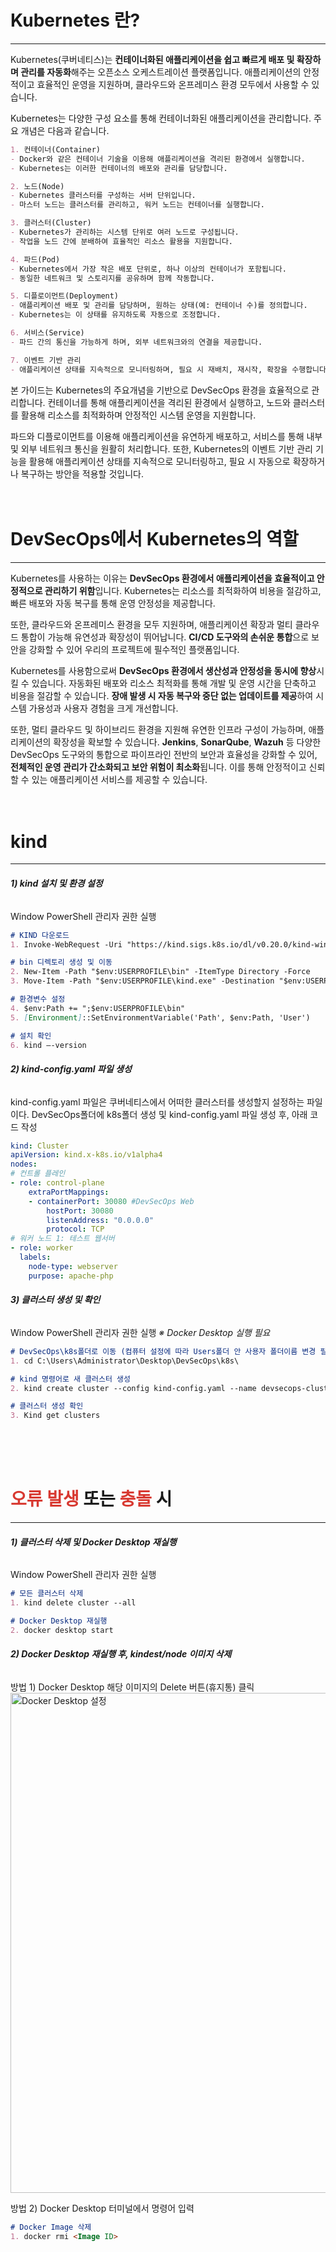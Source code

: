 # Kubernetes 란?
---

Kubernetes(쿠버네티스)는 **컨테이너화된 애플리케이션을 쉽고 빠르게 배포 및 확장하며 관리를 자동화**해주는 오픈소스 오케스트레이션 플랫폼입니다. 애플리케이션의 안정적이고 효율적인 운영을 지원하며, 클라우드와 온프레미스 환경 모두에서 사용할 수 있습니다. 

Kubernetes는 다양한 구성 요소를 통해 컨테이너화된 애플리케이션을 관리합니다. 주요 개념은 다음과 같습니다.
```md
1. 컨테이너(Container)
- Docker와 같은 컨테이너 기술을 이용해 애플리케이션을 격리된 환경에서 실행합니다. 
- Kubernetes는 이러한 컨테이너의 배포와 관리를 담당합니다. 

2. 노드(Node)
- Kubernetes 클러스터를 구성하는 서버 단위입니다.
- 마스터 노드는 클러스터를 관리하고, 워커 노드는 컨테이너를 실행합니다. 

3. 클러스터(Cluster)
- Kubernetes가 관리하는 시스템 단위로 여러 노드로 구성됩니다. 
- 작업을 노드 간에 분배하여 효율적인 리소스 활용을 지원합니다. 

4. 파드(Pod)
- Kubernetes에서 가장 작은 배포 단위로, 하나 이상의 컨테이너가 포함됩니다. 
- 동일한 네트워크 및 스토리지를 공유하며 함께 작동합니다. 

5. 디플로이먼트(Deployment)
- 애플리케이션 배포 및 관리를 담당하며, 원하는 상태(예: 컨테이너 수)를 정의합니다. 
- Kubernetes는 이 상태를 유지하도록 자동으로 조정합니다. 

6. 서비스(Service)
- 파드 간의 통신을 가능하게 하며, 외부 네트워크와의 연결을 제공합니다. 

7. 이벤트 기반 관리 
- 애플리케이션 상태를 지속적으로 모니터링하며, 필요 시 재배치, 재시작, 확장을 수행합니다. 
```
본 가이드는 Kubernetes의 주요개념을 기반으로 DevSecOps 환경을 효율적으로 관리합니다. 컨테이너를 통해 애플리케이션을 격리된 환경에서 실행하고, 노드와 클러스터를 활용해 리소스를 최적화하며 안정적인 시스템 운영을 지원합니다. 

파드와 디플로이먼트를 이용해 애플리케이션을 유연하게 배포하고, 서비스를 통해 내부 및 외부 네트워크 통신을 원활히 처리합니다. 
또한, Kubernetes의 이벤트 기반 관리 기능을 활용해 애플리케이션 상태를 지속적으로 모니터링하고, 필요 시 자동으로 확장하거나 복구하는 방안을 적용할 것입니다. 
<br><br><br>

# DevSecOps에서 Kubernetes의 역할
---

Kubernetes를 사용하는 이유는 **DevSecOps 환경에서 애플리케이션을 효율적이고 안정적으로 관리하기 위함**입니다. Kubernetes는 리소스를 최적화하여 비용을 절감하고, 빠른 배포와 자동 복구를 통해 운영 안정성을 제공합니다. 

또한, 클라우드와 온프레미스 환경을 모두 지원하며, 애플리케이션 확장과 멀티 클라우드 통합이 가능해 유연성과 확장성이 뛰어납니다. **CI/CD 도구와의 손쉬운 통합**으로 보안을 강화할 수 있어 우리의 프로젝트에 필수적인 플랫폼입니다. 

Kubernetes를 사용함으로써 **DevSecOps 환경에서 생산성과 안정성을 동시에 향상**시킬 수 있습니다. 자동화된 배포와 리소스 최적화를 통해 개발 및 운영 시간을 단축하고 비용을 절감할 수 있습니다. **장애 발생 시 자동 복구와 중단 없는 업데이트를 제공**하여 시스템 가용성과 사용자 경험을 크게 개선합니다. 

또한, 멀티 클라우드 및 하이브리드 환경을 지원해 유연한 인프라 구성이 가능하며, 애플리케이션의 확장성을 확보할 수 있습니다. **Jenkins**, **SonarQube**, **Wazuh** 등 다양한 DevSecOps 도구와의 통합으로 파이프라인 전반의 보안과 효율성을 강화할 수 있어, **전체적인 운영 관리가 간소화되고 보안 위험이 최소화**됩니다. 이를 통해 안정적이고 신뢰할 수 있는 애플리케이션 서비스를 제공할 수 있습니다. 
<br><br><br>

# kind
---

###### **1) kind 설치 및 환경 설정**
Window PowerShell 관리자 권한 실행
```md
# KIND 다운로드
1. Invoke-WebRequest -Uri "https://kind.sigs.k8s.io/dl/v0.20.0/kind-windows-amd64" -OutFile "$env:USERPROFILE\kind.exe" 

# bin 디렉토리 생성 및 이동
2. New-Item -Path "$env:USERPROFILE\bin" -ItemType Directory -Force
3. Move-Item -Path "$env:USERPROFILE\kind.exe" -Destination "$env:USERPROFILE\bin"

# 환경변수 설정
4. $env:Path += ";$env:USERPROFILE\bin"
5. [Environment]::SetEnvironmentVariable('Path', $env:Path, 'User')

# 설치 확인
6. kind –-version
```

###### **2) kind-config.yaml 파일 생성**
kind-config.yaml 파일은 쿠버네티스에서 어떠한 클러스터를 생성할지 설정하는 파일이다.
DevSecOps폴더에 k8s폴더 생성 및 kind-config.yaml 파일 생성 후, 아래 코드 작성
```yaml
kind: Cluster
apiVersion: kind.x-k8s.io/v1alpha4
nodes:
# 컨트롤 플레인
- role: control-plane
    extraPortMappings:
    - containerPort: 30080 #DevSecOps Web
        hostPort: 30080
        listenAddress: "0.0.0.0"
        protocol: TCP
# 워커 노드 1: 테스트 웹서버
- role: worker
  labels:
    node-type: webserver
    purpose: apache-php
```

###### **3) 클러스터 생성 및 확인**
Window PowerShell 관리자 권한 실행
*※ Docker Desktop 실행 필요*
```md
# DevSecOps\k8s폴더로 이동 (컴퓨터 설정에 따라 Users폴더 안 사용자 폴더이름 변경 필요)
1. cd C:\Users\Administrator\Desktop\DevSecOps\k8s\

# kind 명령어로 새 클러스터 생성
2. kind create cluster --config kind-config.yaml --name devsecops-cluster

# 클러스터 생성 확인
3. Kind get clusters
```
<br><br><br>

# <font color="#d83931">오류 발생</font> 또는 <font color="#d83931">충돌</font> 시
---

###### **1) 클러스터 삭제 및 Docker Desktop 재실행**
Window PowerShell 관리자 권한 실행
```md
# 모든 클러스터 삭제
1. kind delete cluster --all

# Docker Desktop 재실행
2. docker desktop start
```

###### **2) Docker Desktop 재실행 후, kindest/node 이미지 삭제**
방법 1) Docker Desktop 해당 이미지의 Delete 버튼(휴지통) 클릭
<img src="/DevSecOps.Full-Project/img/4-4.png" alt="Docker Desktop 설정" width="800"> <br>

방법 2) Docker Desktop 터미널에서 명령어 입력
```md
# Docker Image 삭제
1. docker rmi <Image ID>
```